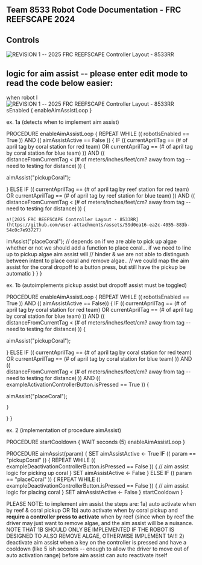 Team 8533 Robot Code Documentation - FRC REEFSCAPE 2024
----

Controls
----
![REVISION 1 -- 2025 FRC REEFSCAPE Controller Layout - 8533RR](https://github.com/user-attachments/assets/d10d7e39-8d24-4df8-80bb-e167bba0b169)









logic for aim assist -- please enter edit mode to read the code below easier:
----

when robot I![REVISION 1 -- 2025 FRC REEFSCAPE Controller Layout - 8533RR](https://github.com/user-attachments/assets/abdc3954-1901-4f2e-b999-0f6fa6900eb7)
sEnabled {
enableAimAssistLoop
}

ex. 1a (detects when to implement aim assist)

PROCEDURE enableAimAssistLoop {
REPEAT WHILE (( robotIsEnabled == True )) AND (( aimAssistActive == False )) {
IF (( currentAprilTag == (# of april tag by coral station for red team) OR currentAprilTag == (# of april tag by coral station for blue team) )) AND ((         
   distanceFromCurrentTag < (# of meters/inches/feet/cm? away from tag -- need to testing for distance) )) {
   
   aimAssist("pickupCoral");
   
} ELSE IF (( currentAprilTag == (# of april tag by reef station for red team) OR currentAprilTag == (# of april tag by reef station for blue team) )) AND (( 
             distanceFromCurrentTag < (# of meters/inches/feet/cm? away from tag -- need to testing for distance) )) {

    a![2025 FRC REEFSCAPE Controller Layout - 8533RR](https://github.com/user-attachments/assets/59d0ea16-ea2c-4055-883b-54c0c7e93727)
imAssist("placeCoral");
    // depends on if we are able to pick up algae whether or not we should add a function to place coral... if we need to line up to pickup algae aim assist will        // hinder & we are not able to distingush between intent to place coral and remove algae..
    // we could map the aim assist for the coral dropoff to a button press, but still have the pickup be automatic
    }
  }
}


ex. 1b (autoimplements pickup assist but dropoff assist must be toggled)

PROCEDURE enableAimAssistLoop {
REPEAT WHILE (( robotIsEnabled == True )) AND (( aimAssistActive == False)) {
IF (( currentAprilTag == (# of april tag by coral station for red team) OR currentAprilTag == (# of april tag by coral station for blue team) )) AND ((         
   distanceFromCurrentTag < (# of meters/inches/feet/cm? away from tag -- need to testing for distance) )) {
   
   aimAssist("pickupCoral");
   
} ELSE IF (( currentAprilTag == (# of april tag by coral station for red team) OR currentAprilTag == (# of april tag by coral station for blue team) )) AND ((     
     distanceFromCurrentTag < (# of meters/inches/feet/cm? away from tag -- need to testing for distance) ))  AND (( exampleActivationControllerButton.isPressed == True )) {
   
   aimAssist("placeCoral");
   
    }
  }
}

ex. 2 (implementation of procedure aimAssist)

PROCEDURE startCooldown {
WAIT seconds (5)
enableAimAssistLoop
}

PROCEDURE aimAssist(param) {
SET aimAssistActive <- True
IF (( param == "pickupCoral" )) {
REPEAT WHILE (( exampleDeactivationControllerButton.isPressed == False )) {
// aim assist logic for picking up coral
  }
SET aimAssistActive <- False
} ELSE IF (( param == "placeCoral" )) {
REPEAT WHILE (( exampleDeactivationControllerButton.isPressed == False )) {
// aim assist logic for placing coral
    }
SET aimAssistActive <- False
  }
startCooldown
}

PLEASE NOTE: to implement aim assist the steps are:
1a) auto activate when by reef & coral pickup OR 1b) auto activate when by coral pickup and **require a controller press to activate** when by reef (since when by reef the driver may just want to remove algae, and the aim assist will be a nuisance. NOTE THAT 1B SHOULD ONLY BE IMPLEMENTED IF THE ROBOT IS DESIGNED TO ALSO REMOVE ALGAE, OTHERWISE IMPLEMENT 1A!!!
2) deactivate aim assist when a key on the controller is pressed and have a cooldown (like 5 ish seconds -- enough to allow the driver to move out of auto activation range) before aim assist can auto reactivate itself





